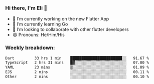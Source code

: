 ### Hi there, I'm Eli 👋
- 🔭 I’m currently working on the new Flutter App
- 🌱 I’m currently learning Go
- 🦄 I’m looking to collaborate with other flutter developers
- 😄 Pronouns: He/Him/His

### Weekly breakdown:
<!--START_SECTION:waka-->

```txt
Dart         33 hrs 1 min    ███████████████████████░░   91.67 %
TypeScript   2 hrs 31 mins   █▓░░░░░░░░░░░░░░░░░░░░░░░   07.00 %
YAML         23 mins         ▒░░░░░░░░░░░░░░░░░░░░░░░░   01.09 %
EJS          2 mins          ░░░░░░░░░░░░░░░░░░░░░░░░░   00.11 %
Other        2 mins          ░░░░░░░░░░░░░░░░░░░░░░░░░   00.10 %
```

<!--END_SECTION:waka-->
